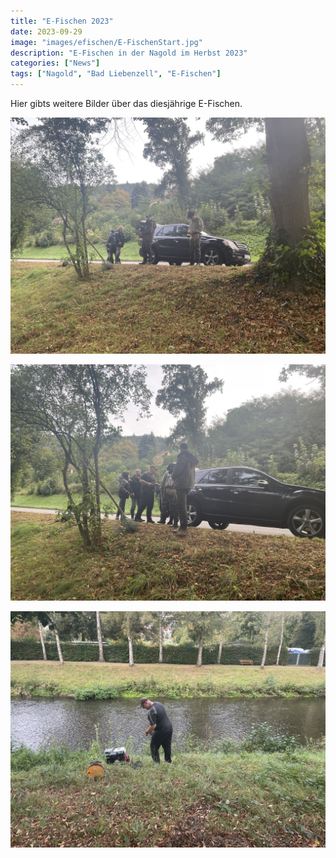 ```yaml
---
title: "E-Fischen 2023"
date: 2023-09-29
image: "images/efischen/E-FischenStart.jpg"
description: "E-Fischen in der Nagold im Herbst 2023"
categories: ["News"]
tags: ["Nagold", "Bad Liebenzell", "E-Fischen"]
---
```




Hier gibts weitere Bilder über das diesjährige E-Fischen.

![E-Fischen](static/images/efischen/E-Fischen1.JPG)




![E-Fischen](/images/efischen/E-Fischen2.JPG)



![E-Fischen](/images/efischen/E-Fischen3.JPG)






